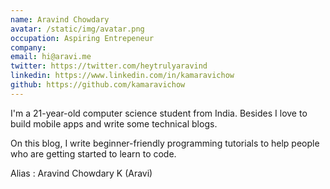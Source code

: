 ```yaml
---
name: Aravind Chowdary
avatar: /static/img/avatar.png
occupation: Aspiring Entrepeneur
company: 
email: hi@aravi.me
twitter: https://twitter.com/heytrulyaravind
linkedin: https://www.linkedin.com/in/kamaravichow
github: https://github.com/kamaravichow
---
```

I'm a 21-year-old computer science student from India. 
Besides I love to build mobile apps and write some technical blogs.

On this blog, I write beginner-friendly programming tutorials to help people who are getting started to learn to code.

Alias : Aravind Chowdary K (Aravi)